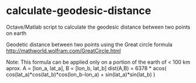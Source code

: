 # calculate-geodesic-distance
Octave/Matlab script to calculate the geodesic distance between two points on earth

Geodetic distance between two points using the Great circle formula
http://mathworld.wolfram.com/GreatCircle.html

Note: This formula can be applied only on a portion of the earth of < 100 km aprox.
A = [lon_a, lat_a], B = [lon_b, lat_b]
dist(A,B) = 6378 * acos( cos(lat_a)*cos(lat_b)*cos(lon_b-lon_a) + sin(lat_a)*sin(lat_b) )
